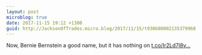 ```yaml
---
layout: post
microblog: true
date: 2017-11-15 19:12 +1300
guid: http://JacksonOfTrades.micro.blog/2017/11/15/t930680002135379968.html
---
```

Now, Bernie Bernstein a good name, but it has nothing on [t.co/Ir2Ld7l8v...](https://t.co/Ir2Ld7l8vb)
